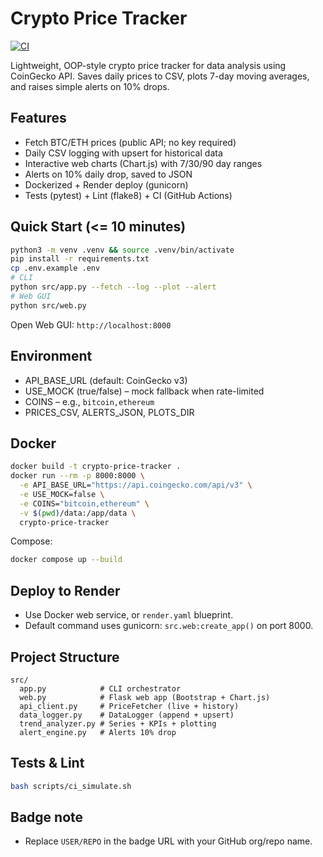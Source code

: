 # Crypto Price Tracker

[![CI](https://github.com/USER/REPO/actions/workflows/ci.yml/badge.svg)](https://github.com/USER/REPO/actions/workflows/ci.yml)

Lightweight, OOP-style crypto price tracker for data analysis using CoinGecko API. Saves daily prices to CSV, plots 7-day moving averages, and raises simple alerts on 10% drops.

## Features
- Fetch BTC/ETH prices (public API; no key required)
- Daily CSV logging with upsert for historical data
- Interactive web charts (Chart.js) with 7/30/90 day ranges
- Alerts on 10% daily drop, saved to JSON
- Dockerized + Render deploy (gunicorn)
- Tests (pytest) + Lint (flake8) + CI (GitHub Actions)

## Quick Start (<= 10 minutes)

```bash
python3 -m venv .venv && source .venv/bin/activate
pip install -r requirements.txt
cp .env.example .env
# CLI
python src/app.py --fetch --log --plot --alert
# Web GUI
python src/web.py
```

Open Web GUI: `http://localhost:8000`

## Environment
- API_BASE_URL (default: CoinGecko v3)
- USE_MOCK (true/false) – mock fallback when rate-limited
- COINS – e.g., `bitcoin,ethereum`
- PRICES_CSV, ALERTS_JSON, PLOTS_DIR

## Docker
```bash
docker build -t crypto-price-tracker .
docker run --rm -p 8000:8000 \
  -e API_BASE_URL="https://api.coingecko.com/api/v3" \
  -e USE_MOCK=false \
  -e COINS="bitcoin,ethereum" \
  -v $(pwd)/data:/app/data \
  crypto-price-tracker
```

Compose:
```bash
docker compose up --build
```

## Deploy to Render
- Use Docker web service, or `render.yaml` blueprint.
- Default command uses gunicorn: `src.web:create_app()` on port 8000.

## Project Structure
```
src/
  app.py            # CLI orchestrator
  web.py            # Flask web app (Bootstrap + Chart.js)
  api_client.py     # PriceFetcher (live + history)
  data_logger.py    # DataLogger (append + upsert)
  trend_analyzer.py # Series + KPIs + plotting
  alert_engine.py   # Alerts 10% drop
```

## Tests & Lint
```bash
bash scripts/ci_simulate.sh
```

## Badge note
- Replace `USER/REPO` in the badge URL with your GitHub org/repo name.
